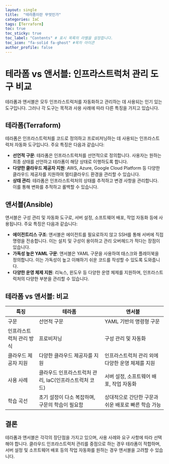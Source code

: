 ```yaml
---
layout: single
title:  "테라폼이란 무엇인가"
categories: IaC
tags: [Terraform]
toc: true
toc_sticky: true
toc_label: "Contents" # 표시 목록의 라벨을 설정합니다.
toc_icon: "fa-solid fa-ghost" #목차 아이콘
author_profile: false
---
```

# 테라폼 vs 앤서블: 인프라스트럭처 관리 도구 비교

테라폼과 앤서블은 모두 인프라스트럭처를 자동화하고 관리하는 데 사용되는 인기 있는 도구입니다. 그러나 각 도구는 목적과 사용 사례에 따라 다른 특징을 가지고 있습니다.

## 테라폼(Terraform)

테라폼은 인프라스트럭처를 코드로 정의하고 프로비저닝하는 데 사용되는 인프라스트럭처 자동화 도구입니다. 주요 특징은 다음과 같습니다:

- **선언적 구문**: 테라폼은 인프라스트럭처를 선언적으로 정의합니다. 사용자는 원하는 최종 상태를 선언하고 테라폼이 해당 상태로 이행하도록 합니다.
- **다양한 클라우드 제공자 지원**: AWS, Azure, Google Cloud Platform 등 다양한 클라우드 제공자를 지원하여 멀티클라우드 환경을 관리할 수 있습니다.
- **상태 관리**: 테라폼은 인프라스트럭처의 상태를 추적하고 변경 사항을 관리합니다. 이를 통해 변화를 추적하고 롤백할 수 있습니다.

## 앤서블(Ansible)

앤서블은 구성 관리 및 자동화 도구로, 서버 설정, 소프트웨어 배포, 작업 자동화 등에 사용됩니다. 주요 특징은 다음과 같습니다:

- **에이전트리스 구조**: 앤서블은 에이전트를 필요로하지 않고 SSH를 통해 서버에 직접 명령을 전송합니다. 이는 설치 및 구성이 용이하고 관리 오버헤드가 적다는 장점이 있습니다.
- **가독성 높은 YAML 구문**: 앤서블은 YAML 구문을 사용하여 태스크와 플레이북을 정의합니다. 이는 가독성이 높고 이해하기 쉬운 코드를 작성할 수 있도록 도와줍니다.
- **다양한 운영 체제 지원**: 리눅스, 윈도우 등 다양한 운영 체제를 지원하며, 인프라스트럭처의 다양한 부분을 관리할 수 있습니다.

## 테라폼 vs 앤서블: 비교

| 특징                | 테라폼                                         | 앤서블                                      |
|-------------------|----------------------------------------------|-------------------------------------------|
| 구문              | 선언적 구문                                   | YAML 기반의 명령형 구문                         |
| 인프라스트럭처 관리 방식 | 프로비저닝                                    | 구성 관리 및 자동화                             |
| 클라우드 제공자 지원 | 다양한 클라우드 제공자를 지원                    | 인프라스트럭처 관리 외에 다양한 운영 체제를 지원            |
| 사용 사례           | 클라우드 인프라스트럭처 관리, IaC(인프라스트럭처 코드)       | 서버 설정, 소프트웨어 배포, 작업 자동화                   |
| 학습 곡선           | 초기 설정이 다소 복잡하며, 구문의 학습이 필요함         | 상대적으로 간단한 구문과 쉬운 배포로 빠른 학습 가능            |

## 결론

테라폼과 앤서블은 각각의 장단점을 가지고 있으며, 사용 사례와 요구 사항에 따라 선택해야 합니다. 클라우드 인프라스트럭처 관리를 중점으로 하는 경우 테라폼이 적합하며, 서버 설정 및 소프트웨어 배포 등의 작업 자동화를 원하는 경우 앤서블을 고려할 수 있습니다.
